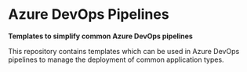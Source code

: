 # Azure DevOps Pipelines
**Templates to simplify common Azure DevOps pipelines**

This repository contains templates which can be used in Azure DevOps
pipelines to manage the deployment of common application types.